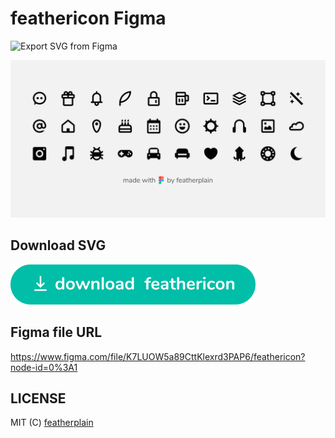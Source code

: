 # feathericon Figma

![Export SVG from Figma](https://travis-ci.org/feathericon/feathericon-figma.svg?branch=master)

![feathericon](./images/feathericon.png)

## Download SVG

<a href="https://github.com/feathericon/feathericon-figma/archive/release.zip"><img src="./images/button.png" width="392" height="64" alt="download feathericon"></a>

## Figma file URL
https://www.figma.com/file/K7LUOW5a89CttKlexrd3PAP6/feathericon?node-id=0%3A1

## LICENSE
MIT (C) [featherplain](https://github.com/featherplain)
